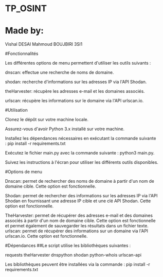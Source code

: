 # TP_OSINT
# Made by:
 Vishal DESAI 
 Mahmoud BOUJBIRI
 3SI1
 
#Fonctionnalités

Les différentes options de menu permettent d'utiliser les outils suivants :

dnscan: effectue une recherche de noms de domaine.

shodan: recherche d'informations sur les adresses IP via l'API Shodan.

theHarvester: récupère les adresses e-mail et les domaines associés.

urlscan: récupère les informations sur le domaine via l'API urlscan.io.

#Utilisation

Clonez le dépôt sur votre machine locale.

Assurez-vous d'avoir Python 3.x installé sur votre machine.

Installez les dépendances nécessaires en exécutant la commande suivante : pip install -r requirements.txt

Exécutez le fichier main.py avec la commande suivante : python3 main.py.

Suivez les instructions à l'écran pour utiliser les différents outils disponibles.


#Options de menu

Dnscan: permet de rechercher des noms de domaine à partir d'un nom de domaine cible. Cette option est fonctionnelle.

Shodan: permet de rechercher des informations sur les adresses IP via l'API Shodan en fournissant une adresse IP cible et une clé API Shodan. Cette option est fonctionnelle.

TheHarvester: permet de récupérer des adresses e-mail et des domaines associés à partir d'un nom de domaine cible. Cette option est fonctionnelle et permet également de sauvegarder les résultats dans un fichier texte.
urlscan: permet de récupérer des informations sur un domaine via l'API urlscan.io. Cette option est fonctionnelle.


#Dépendances
##Le script utilise les bibliothèques suivantes :

requests
theHarvester
dnspython
shodan
python-whois
urlscan-api


Les bibliothèques peuvent être installées via la commande : pip install -r requirements.txt
